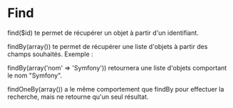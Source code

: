 # Find

find($id) te permet de récupérer un objet à partir d'un identifiant.


findBy(array()) te permet de récupérer une liste d'objets à partir des champs souhaités. Exemple : 

findBy(array('nom' => 'Symfony')) retournera une liste d'objets comportant le nom "Symfony".


findOneBy(array()) a le même comportement que findBy pour effectuer la recherche, mais ne retourne qu'un seul résultat.
